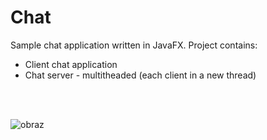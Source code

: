 # Chat

Sample chat application written in JavaFX. Project contains:
<br>
<ul>
  <li>Client chat application</li>
  <li>Chat server - multitheaded (each client in a new thread)</li>
</ul>
<br>
<br>

![obraz](https://user-images.githubusercontent.com/34214903/45932756-a97c9280-bf81-11e8-8613-ebe7c520c795.png)

    
